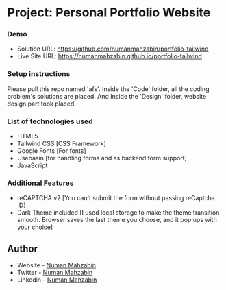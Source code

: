 # Project: Personal Portfolio Website

### Demo

- Solution URL: https://github.com/numanmahzabin/portfolio-tailwind
- Live Site URL: https://numanmahzabin.github.io/portfolio-tailwind

### Setup instructions
Please pull this repo named 'afs'. Inside the 'Code' folder, all the coding problem's solutions are placed. And Inside the 'Design' folder, website design part took placed. 

### List of technologies used

- HTML5
- Tailwind CSS [CSS Framework]
- Google Fonts [For fonts]
- Usebasin [for handling forms and as backend form support]
- JavaScript

### Additional Features
- reCAPTCHA v2 [You can't submit the form without passing reCaptcha :D]
- Dark Theme included [I used local storage to make the theme transition smooth. Browser saves the last theme you choose, and it pop ups with your choice]

## Author

- Website - [Numan Mahzabin](https://github.com/numanmahzabin)
- Twitter - [Numan Mahzabin](https://www.twitter.com/numanmahzabin)
- Linkedin - [Numan Mahzabin](https://www.linkedin.com/in/numanmahzabin/)

